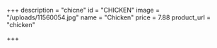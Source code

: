 +++
description = "chicne"
id = "CHICKEN"
image = "/uploads/11560054.jpg"
name = "Chicken"
price = 7.88
product_url = "chicken"

+++
